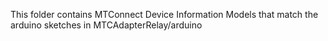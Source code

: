 This folder contains MTConnect Device Information Models that match the arduino sketches in MTCAdapterRelay/arduino
